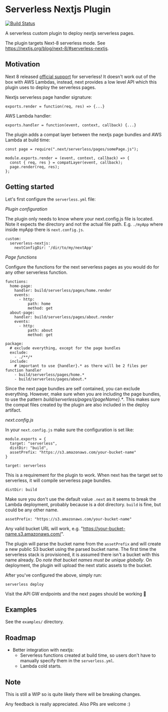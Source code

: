 # Serverless Nextjs Plugin

[![Build Status](https://travis-ci.org/danielcondemarin/serverless-nextjs-plugin.svg?branch=master)](https://travis-ci.org/danielcondemarin/serverless-nextjs-plugin)

A serverless custom plugin to deploy nextjs serverless pages.

The plugin targets Next-8 serverless mode. See https://nextjs.org/blog/next-8/#serverless-nextjs.

## Motivation

Next 8 released [official support](https://nextjs.org/blog/next-8/#serverless-nextjs) for serverless! It doesn't work out of the box with AWS Lambdas, instead, next provides a low level API which this plugin uses to deploy the serverless pages.

Nextjs serverless page handler signature:

`exports.render = function(req, res) => {...}`

AWS Lambda handler:

`exports.handler = function(event, context, callback) {...}`

The plugin adds a compat layer between the nextjs page bundles and AWS Lambda at build time:

```
const page = require(".next/serverless/pages/somePage.js");

module.exports.render = (event, context, callback) => {
  const { req, res } = compatLayer(event, callback);
  page.render(req, res);
};
```

## Getting started

Let's first configure the `serverless.yml` file:

_Plugin configuration_

The plugin only needs to know where your next.config.js file is located. Note it expects the directory and not the actual file path. E.g. `./myApp` where inside myApp there is `next.config.js`.

```
custom:
  serverless-nextjs:
    nextConfigDir: '/dir/to/my/nextApp'
```

_Page functions_

Configure the functions for the next serverless pages as you would do for any other serverless function.

```
functions:
  home-page:
    handler: build/serverless/pages/home.render
    events:
      - http:
          path: home
          method: get
  about-page:
    handler: build/serverless/pages/about.render
    events:
      - http:
          path: about
          method: get

package:
  # exclude everything, except for the page bundles
  exclude:
    - ./**/*
  include:
    # important to use {handler}.* as there will be 2 files per function handler
    - build/serverless/pages/home.*
    - build/serverless/pages/about.*
```

Since the next page bundles are self contained, you can exclude everything. However, make sure when you are including the page bundles, to use the pattern _build/serverless/pages/{pageName}.\*_. This makes sure the compat files created by the plugin are also included in the deploy artifact.

_next.config.js_

In your `next.config.js` make sure the configuration is set like:

```
module.exports = {
  target: "serverless",
  distDir: "build",
  assetPrefix: "https://s3.amazonaws.com/your-bucket-name"
}
```

`target: serverless`

This is a requirement for the plugin to work. When next has the target set to serverless, it will compile serverless page bundles.

`distDir: build`

Make sure you don't use the default value `.next` as it seems to break the Lambda deployment, probably because is a dot directory. `build` is fine, but could be any other name.

`assetPrefix: "https://s3.amazonaws.com/your-bucket-name"`

Any valid bucket URL will work, e.g. "https://your-bucket-name.s3.amazonaws.com/".

The plugin will parse the bucket name from the `assetPrefix` and will create a new public S3 bucket using the parsed bucket name. The first time the serverless stack is provisioned, it is assumed there isn't a bucket with this name already. Do _note that bucket names must be unique globally_. On deployment, the plugin will upload the next static assets to the bucket.

After you've configured the above, simply run:

`serverless deploy`

Visit the API GW endpoints and the next pages should be working 🎉

## Examples

See the `examples/` directory.

## Roadmap

- Better integration with nextjs:
  - Serverless functions created at build time, so users don't have to manually specify them in the `serverless.yml`.
  - Lambda cold starts.

## Note

This is still a WIP so is quite likely there will be breaking changes.

Any feedback is really appreciated. Also PRs are welcome :)
